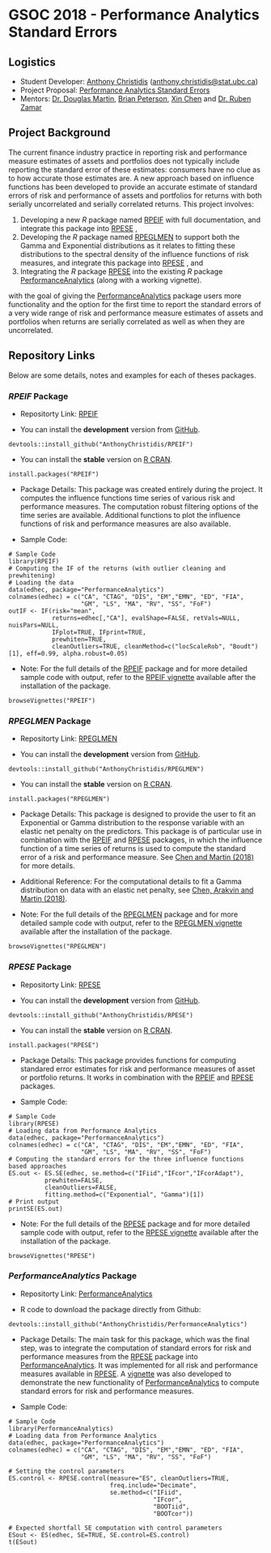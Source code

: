 # GSOC 2018 - Performance Analytics Standard Errors

## Logistics

* Student Developer: [Anthony Christidis](https://www.stat.ubc.ca/users/anthony-christidis) ([anthony.christidis@stat.ubc.ca](anthony.christidis@stat.ubc.ca))
* Project Proposal: [Performance Analytics Standard Errors](https://drive.google.com/open?id=1J8bPaL-230V42wpGpXs7YHJSusYYKTrf)
* Mentors: [Dr. Douglas Martin](https://amath.washington.edu/people/douglas-martin), [Brian Peterson](http://www.braverock.com/brian/), [Xin Chen](https://amath.washington.edu/people/xin-chen) and [Dr. Ruben Zamar](https://www.stat.ubc.ca/~ruben/website/)

## Project Background

The current finance industry practice in reporting risk and performance measure estimates of assets
and portfolios does not typically include reporting the standard error of these estimates: consumers have
no clue as to how accurate those estimates are. A new approach based on influence functions has been developed to provide an accurate estimate of standard errors of risk and performance of assets and portfolios for returns with both serially uncorrelated and serially correlated returns. This project involves: 
1. Developing a new *R* package named [RPEIF](https://github.com/AnthonyChristidis/RPEIF) with full documentation, and integrate this package into [RPESE](https://github.com/AnthonyChristidis/RPESE)
,
2. Developing the *R* package named [RPEGLMEN](https://github.com/AnthonyChristidis/RPEGLMEN) to support both the Gamma and Exponential distributions as it relates to fitting these distributions to the spectral density of the influence functions of risk measures, and integrate this package into [RPESE](https://github.com/AnthonyChristidis/RPESE)
, and
3. Integrating the *R* package [RPESE](https://github.com/AnthonyChristidis/RPESE)
 into the existing *R* package [PerformanceAnalytics](https://github.com/AnthonyChristidis/PerformanceAnalytics) (along with a working vignette).

with the goal of giving the [PerformanceAnalytics](https://github.com/AnthonyChristidis/PerformanceAnalytics) package users more functionality and the option for the first time to report the standard errors of a very wide range of risk and performance measure estimates of assets and portfolios when returns are serially correlated as well as when they are uncorrelated.

## Repository Links

Below are some details, notes and examples for each of theses packages.

### *RPEIF* Package

* Repositorty Link: [RPEIF](https://github.com/AnthonyChristidis/RPEIF)


* You can install the **development** version from [GitHub](https://github.com/AnthonyChristidis/RPEIF).
```
devtools::install_github("AnthonyChristidis/RPEIF")
```
* You can install the **stable** version on [R CRAN](https://cran.r-project.org/package=RPEIF).
```
install.packages("RPEIF")
```

* Package Details: This package was created entirely during the project. It computes the influence functions time series of various risk and performance measures. The computation robust filtering options of the time series are available. Additional functions to plot the influence functions of risk and performance measures are also available.

* Sample Code:
```
# Sample Code
library(RPEIF)
# Computing the IF of the returns (with outlier cleaning and prewhitening)
# Loading the data
data(edhec, package="PerformanceAnalytics")
colnames(edhec) = c("CA", "CTAG", "DIS", "EM","EMN", "ED", "FIA",
                    "GM", "LS", "MA", "RV", "SS", "FoF")
outIF <- IF(risk="mean",
            returns=edhec[,"CA"], evalShape=FALSE, retVals=NULL, nuisPars=NULL,
            IFplot=TRUE, IFprint=TRUE,
            prewhiten=TRUE,
            cleanOutliers=TRUE, cleanMethod=c("locScaleRob", "Boudt")[1], eff=0.99, alpha.robust=0.05)
```

* Note: For the full details of the [RPEIF](https://github.com/AnthonyChristidis/RPEIF) package and for more detailed sample code with output, refer to the [RPEIF vignette](https://cran.r-project.org/web/packages/RPEIF/vignettes/RPEIFVignette.pdf) available after the installation of the package.
```
browseVignettes("RPEIF")
```


### *RPEGLMEN* Package

* Repositorty Link: [RPEGLMEN](https://github.com/AnthonyChristidis/RPEGLMEN)

* You can install the **development** version from [GitHub](https://github.com/AnthonyChristidis/RPEGLMEN).
```
devtools::install_github("AnthonyChristidis/RPEGLMEN")
```
* You can install the **stable** version on [R CRAN](https://cran.r-project.org/package=RPEGLMEN).
```
install.packages("RPEGLMEN")
```

* Package Details: This package is designed to provide the user to fit an Exponential or Gamma distribution to the response variable with an elastic net penalty on the predictors. This package is of particular use in combination with the [RPEIF](https://github.com/AnthonyChristidis/RPEIF) and [RPESE](https://github.com/AnthonyChristidis/RPESE) packages, in which the influence function of a time series of returns is used to compute the standard error of a risk and performance measure. See [Chen and Martin (2018)](https://papers.ssrn.com/sol3/papers.cfm?abstract_id=3085672) for more details.

* Additional Reference: For the computational details to fit a Gamma distribution on data with an elastic net penalty, see [Chen, Arakvin and Martin (2018)](https://arxiv.org/abs/1804.07780).

* Note: For the full details of the [RPEGLMEN](https://github.com/AnthonyChristidis/RPEGLMEN) package and for more detailed sample code with output, refer to the [RPEGLMEN vignette](https://cran.r-project.org/web/packages/RPEGLMEN/vignettes/RPEGLMENVignette.pdf) available after the installation of the package.
```
browseVignettes("RPEGLMEN")
```

### *RPESE* Package

* Repositorty Link: [RPESE](https://github.com/AnthonyChristidis/RPESE)

* You can install the **development** version from [GitHub](https://github.com/AnthonyChristidis/RPESE).
```
devtools::install_github("AnthonyChristidis/RPESE")
```

* You can install the **stable** version on [R CRAN](https://cran.r-project.org/package=RPESE).
```
install.packages("RPESE")
```

* Package Details: This package provides functions for computing standared error estimates for risk and performance measures of asset or portfolio returns. It works in combination with the [RPEIF](https://github.com/AnthonyChristidis/RPEIF) and [RPESE](https://github.com/AnthonyChristidis/RPESE) packages.


* Sample Code: 
```
# Sample Code
library(RPESE)
# Loading data from Performance Analytics
data(edhec, package="PerformanceAnalytics")
colnames(edhec) = c("CA", "CTAG", "DIS", "EM","EMN", "ED", "FIA",
                    "GM", "LS", "MA", "RV", "SS", "FoF")
# Computing the standard errors for the three influence functions based approaches
ES.out <- ES.SE(edhec, se.method=c("IFiid","IFcor","IFcorAdapt"),
          prewhiten=FALSE, 
          cleanOutliers=FALSE, 
          fitting.method=c("Exponential", "Gamma")[1])
# Print output
printSE(ES.out)
```
* Note: For the full details of the [RPESE](https://github.com/AnthonyChristidis/RPESE) package and for more detailed sample code with output, refer to the [RPESE vignette](https://cran.r-project.org/web/packages/RPESE/vignettes/RPESEVignette.pdf) available after the installation of the package.
```
browseVignettes("RPESE")
```

### *PerformanceAnalytics* Package

* Repositorty Link: [PerformanceAnalytics](https://github.com/AnthonyChristidis/PerformanceAnalytics)

* R code to download the package directly from Github: 
```
devtools::install_github("AnthonyChristidis/PerformanceAnalytics")
```

* Package Details: The main task for this package, which was the final step, was to integrate the computation of standard errors for risk and performance measures from the [RPESE](https://github.com/AnthonyChristidis/RPESE) package into [PerformanceAnalytics](https://github.com/AnthonyChristidis/PerformanceAnalytics). It was implemented for all risk and performance measures available in [RPESE](https://github.com/AnthonyChristidis/RPESE). A [vignette](https://github.com/AnthonyChristidis/PerformanceAnalytics/blob/master/vignettes/PA_StandardErrors.pdf) was also developed to demonstrate the new functionality of [PerformanceAnalytics](https://github.com/AnthonyChristidis/PerformanceAnalytics) to compute standard errors for risk and performance measures.

* Sample Code:
```
# Sample Code
library(PerformanceAnalytics)
# Loading data from Performance Analytics
data(edhec, package="PerformanceAnalytics")
colnames(edhec) = c("CA", "CTAG", "DIS", "EM","EMN", "ED", "FIA",
                    "GM", "LS", "MA", "RV", "SS", "FoF")
 
# Setting the control parameters
ES.control <- RPESE.control(measure="ES", cleanOutliers=TRUE, 
                            freq.include="Decimate",
                            se.method=c("IFiid", 
                                        "IFcor", 
                                        "BOOTiid", 
                                        "BOOTcor"))
                                        
# Expected shortfall SE computation with control parameters
ESout <- ES(edhec, SE=TRUE, SE.control=ES.control)
t(ESout)
```



